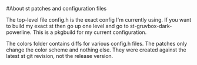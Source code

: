 #About st patches and configuration files

The top-level file config.h is the exact config I'm currently using.
If you want to build my exact st then go up one level
and go to st-gruvbox-dark-powerline.
This is a pkgbuild for my current configuration.

The colors folder contains diffs for various config.h files.
The patches only change the color scheme and nothing else.
They were created against the latest st git revision, not the release version.
